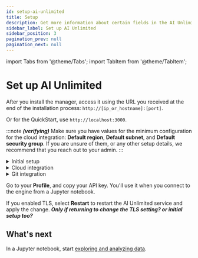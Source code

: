 ```yaml
---
id: setup-ai-unlimited
title: Setup 
description: Get more information about certain fields in the AI Unlimited setup.
sidebar_label: Set up AI Unlimited
sidebar_position: 3
pagination_prev: null
pagination_next: null
---
```


import Tabs from '@theme/Tabs';
import TabItem from '@theme/TabItem';

# Set up AI Unlimited

After you install the manager, access it using the URL you received at the end of the installation process: `http://[ip_or_hostname]:[port]`. 

Or for the QuickStart, use `http://localhost:3000`.


:::note
***(verifying)*** Make sure you have values for the minimum configuration for the cloud integration: **Default region**, **Default subnet**, and **Default security group**. If you are unsure of them, or any other setup details, we recommend that you reach out to your admin.
:::


<details>

<summary>Initial setup</summary>

**Base URL**

The URL you used to access this setup. This is the AI Unlimited URL you received when you installed the manager.


**Engine IP Network Type**

Select **Private** if you're deploying the engine in the same Virtual Private Cloud as AI Unlimited.

Public or Private refers to how AI Unlimited should communicate with the engine. The engine might have a public IP address, a private IP address, or both. Indicate the type of IP address to which AI Unlimited should connect.


**Service TLS Certificate** and **Service TLS Certificate Key**

We recommend that you use [Transport Layer Security (TLS)](/docs/glossary.md#glo-tls) to secure connections to the AI Unlimited service and safeguard your data in transit.

If you have a certificate issued by a trusted Certificate Authority (CA), you can provide it and its key. You'll be responsible for managing the certificate lifecycle, including renewal and validation. If you have specific requirements or need more control over your certificates, bringing your own is a good option.

Or select **Generate Certs** to use a Teradata system-generated certificate. It automatically renews before it expires.

Select **Save Changes**.

</details>

<details>

<summary>Cloud integration</summary>

You can modify these parameters **(all of them?)** from a Jupyter notebook when you connect to the AI Unlimited engine.

<Tabs>
<TabItem value="aws1" label="AWS">

**Default region**

The AWS region in which to deploy the engine. We recommend choosing the region closest to your primary work location.

**Default subnet ID**

The [AWS subnet](https://docs.aws.amazon.com/vpc/latest/userguide/configure-subnets.html) in which to deploy the engine. The AWS Management Console shows the subnets in the region.

**Default IAM role**

The [IAM role](https://docs.aws.amazon.com/IAM/latest/UserGuide/id_roles_create.html) for the AWS resources that deploy the engine. Leave blank to let AI Unlimited create the role&mdash;if your security allows this. Otherwise, create an IAM role using this policy **(add link)**.

If AI Unlimited creates the IAM role, it creates it for the AWS [cluster](/docs/glossary.md#glo-cluster) that deploys the engine&mdash;each time you deploy the engine. If your organization creates the role, it must be broad enough to include all the clusters that might deploy the engine.

**Resource tags**

You can [tag](https://docs.aws.amazon.com/tag-editor/latest/userguide/tagging.html) the AWS resources that deploy the engine to make them easier to manage.

**Inbound security**

Use these fields to allow source traffic to reach the engine:

- [CIDRs](/docs/glossary.md#glo-cidr)
- [Security groups](https://docs.aws.amazon.com/vpc/latest/userguide/working-with-security-groups.html)
***asking about: "make sure the default security group is the same as the one in the template to ensure AI Unlimited can communicate with the engine"***
- Role prefix ***(link)(change to "prefix list name"?)***
- [Permissions boundary](https://docs.aws.amazon.com/IAM/latest/UserGuide/access_policies_boundaries.html)

Select **Save Changes**.

</TabItem>

<TabItem value="azure" label="Azure"> 

***Smit to add Azure to the figma***

**Default region**

The Azure region in which to deploy the engine. We recommend choosing the region closest to your primary work location.

**Resource tags**

You can [tag](https://learn.microsoft.com/en-us/azure/azure-resource-manager/management/tag-resources) the Azure resources that deploy the engine to make them easier to manage.

**Inbound security**

Use these fields to allow source traffic to reach the engine:
- [CIDRs](/docs/glossary.md#glo-cidr)
- [Application security groups](https://learn.microsoft.com/en-us/azure/virtual-network/application-security-groups) ***check the Azure UI***

Select **Save Changes**.

</TabItem>
</Tabs>

</details>



<details>

<summary>Git integration</summary>

<Tabs>

<TabItem value="github" label="GitHub">

**GitHub client ID** and **GitHub client secret**

The credentials received from GitHub when your [OAuth app was created](/docs/install-ai-unlimited/git-requirements.md).

**Authorizing organization** and **Repository organization**

Two organizations in your GitHub account can help with user and repository management and access control.

Members of the authorizing organization will be able to sign in and authenticate themselves in AI Unlimited. If you don't specify a group, any GutHub account user can sign in and authenticate.

All project repositories will be created in the repository organization. If you don't specify a group, the projects will all be in your personal GitHub space.

</TabItem>

<TabItem value="gitlab" label="GitLab">

***need to see GitLab UI**

**GitLab client ID** and **GitLab client secret**

The credentials received from GitLab when your [OAuth app was created](/docs/install-ai-unlimited/git-requirements.md).

**Authorizing organization** and **Repository organization**

Two organizations in your GitLab account can help with user and repository management and access control.

Members of the authorizing organization will be able to sign in and authenticate themselves in AI Unlimited. If you don't specify a group, any GutLab account user can sign in and authenticate.

All project repositories will be created in the repository organization. If you don't specify a group, the projects will all be in your personal GitLab space.


**GitLab base URL**

The URL for your GitLaB account.

Select **Authenticate**, then sign in using your GitHub credentials.

</TabItem>
</Tabs>

</details>

Go to your **Profile**, and copy your API key. You'll use it when you connect to the engine from a Jupyter notebook.

If you enabled TLS, select **Restart** to restart the AI Unlimited service and apply the change. ***Only if returning to change the TLS setting? or initial setup too?***



## What's next

In a Jupyter notebook, start [exploring and analyzing data](/docs/explore-and-analyze-data/).
